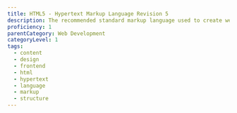 ```yaml
---
title: HTML5 - Hypertext Markup Language Revision 5
description: The recommended standard markup language used to create web pages.
proficiency: 1
parentCategory: Web Development 
categoryLevel: 1
tags:
  - content
  - design
  - frontend
  - html
  - hypertext
  - language
  - markup
  - structure
---
```


